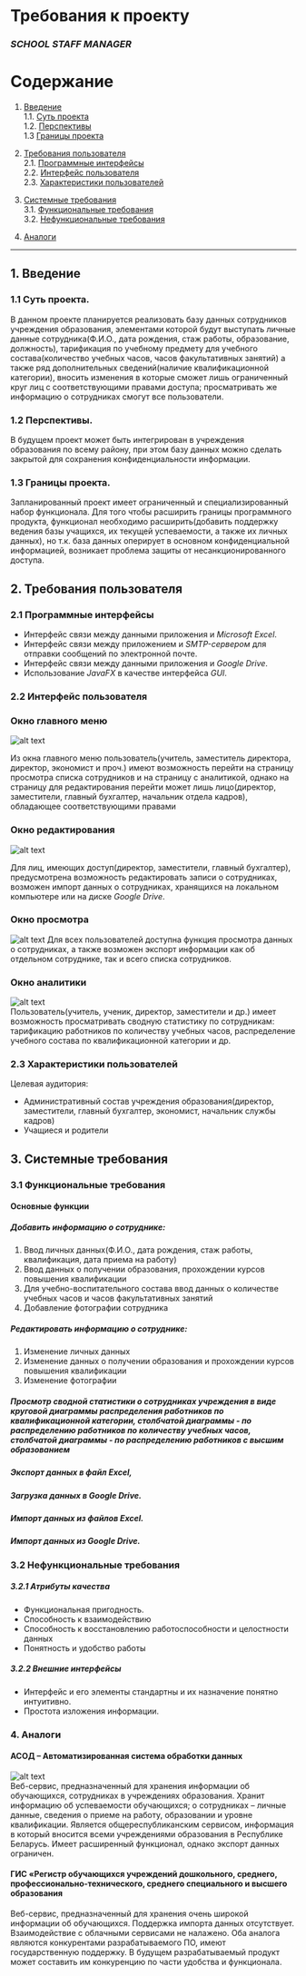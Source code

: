 # Требования к проекту  
### *SCHOOL STAFF MANAGER*


# Содержание

 1.	[Введение](#1)  
   1.1. [Суть проекта](#1.1)  
   1.2. [Перспективы](#1.2)  
   1.3  [Границы проекта](#1.3)
 
 2.	[Требования пользователя](#2)  
   2.1. [Программные интерфейсы](#2.1)  
   2.2. [Интерфейс пользователя](#2.2)  
   2.3. [Характеристики пользователей](#2.3)
   
 3.	[Системные требования](#3)   
   3.1. [Функциональные требования](#3.1)  
   3.2. [Нефункциональные требования](#3.2)  
         
 4.	[Аналоги](#4)
 
---
##  1.	Введение<a name="1"></a>    
###    1.1	Суть проекта.<a name="1.1"></a>

В данном проекте планируется реализовать базу данных сотрудников учреждения образования, элементами которой будут выступать личные данные сотрудника(Ф.И.О., дата рождения, стаж работы, образование, должность), тарификация по учебному предмету для учебного состава(количество учебных часов, часов факультативных занятий) а также ряд дополнительных сведений(наличие квалификационной категории), вносить изменения в которые сможет лишь ограниченный круг лиц с соответствующими правами доступа; просматривать же информацию о сотрудниках смогут все пользователи. 

###     1.2 Перспективы.<a name="1.2"></a> 
В будущем проект может быть интегрирован в учреждения образования по всему району, при этом базу данных можно сделать закрытой для сохранения конфиденциальности информации.  
### 	1.3 Границы проекта.<a name="1.3"></a>      
Запланированный проект имеет ограниченный и специализированный набор функционала. Для того чтобы расширить границы программного продукта, функционал необходимо расширить(добавить поддержку ведения базы учащихся, их текущей успеваемости, а также их личных данных), но т.к. база данных оперирует в основном конфиденциальной информацией, возникает проблема защиты от несанкционированного доступа.

## 2.	Требования пользователя<a name="2"></a>

### 2.1	Программные интерфейсы<a name="2.1"></a>  

-	Интерфейс связи между данными приложения и *Microsoft Excel*.  
-	Интерфейс связи между приложением и *SMTP-сервером* для отправки сообщений по электронной почте.  
-	Интерфейс связи между данными приложения и *Google Drive*.  
-	Использование *JavaFX* в качестве интерфейса *GUI*.    


### 2.2	Интерфейс пользователя<a name="2.2"></a>  
### Окно главного меню
![alt text](https://github.com/EfimSirotkin/lab2-tritpo/blob/master/Images/Main.JPG)  

Из окна главного меню пользователь(учитель, заместитель директора, директор, экономист и проч.) имеют возможность перейти на страницу просмотра списка сотрудников и на страницу с аналитикой, однако на страницу для редактирования перейти может лишь лицо(директор, заместители, главный бухгалтер, начальник отдела кадров), обладающее соответствующими правами  
### Окно редактирования 
![alt text](https://github.com/EfimSirotkin/lab2-tritpo/blob/master/Images/EditPage.JPG)
 

Для лиц, имеющих доступ(директор, заместители, главный бухгалтер), предусмотрена возможность редактировать записи о сотрудниках, возможен импорт данных о сотрудниках, хранящихся на локальном компьютере или на диске *Google Drive*. 
 
### Окно просмотра
![alt text](https://github.com/EfimSirotkin/lab2-tritpo/blob/master/Images/ViewPage.JPG)
Для всех пользователей доступна функция просмотра данных о сотрудниках, а также возможен экспорт информации как об отдельном сотруднике, так и всего списка сотрудников.
 
### Окно аналитики  
![alt text](https://github.com/EfimSirotkin/lab2-tritpo/blob/master/Images/AnalyticPage.JPG)  
Пользователь(учитель, ученик, директор, заместители и др.) имеет возможность просматривать сводную статистику по сотрудникам: тарификацию работников по количеству учебных часов, распределение учебного состава по квалификационной категории и др.  

### 2.3	Характеристики пользователей<a name="2.3"></a>  


Целевая аудитория:  
-	Административный состав учреждения образования(директор, заместители, главный бухгалтер, экономист, начальник службы кадров)  
-	Учащиеся и родители 

## 3. Системные требования<a name="3"></a>  
### 3.1 Функциональные требования<a name="3.1"></a>
####    Основные функции
##### 	Добавить информацию о сотруднике:
 1.	Ввод личных данных(Ф.И.О., дата рождения, стаж работы, квалификация, дата приема на работу)  
 2.	Ввод данных о получении образования, прохождении курсов повышения квалификации  
 3.	Для учебно-воспитательного состава ввод данных о количестве учебных часов и часов факультативных занятий  
 4.	Добавление фотографии сотрудника  
##### Редактировать информацию о сотруднике:
1.	Изменение личных данных  
2.	Изменение данных о получении образования и прохождении курсов повышения квалификации  
3.	Изменение фотографии  

##### Просмотр сводной статистики о сотрудниках учреждения в виде круговой диаграммы распределения работников по квалификационной категории, столбчатой диаграммы - по распределению работников по количеству учебных часов, столбчатой диаграммы - по распределению работников с высшим образованием 

##### Экспорт данных в файл *Excel*,
##### Загрузка данных в *Google Drive*.

##### Импорт данных из файлов *Excel*.  
##### Импорт данных из *Google Drive*.

### 3.2	Нефункциональные требования<a name="3.2"></a>

##### 3.2.1	Атрибуты качества
-	Функциональная пригодность.
-	Способность к взаимодействию
-	Способность к восстановлению работоспособности и целостности данных
-	Понятность и удобство работы
##### 	3.2.2	Внешние интерфейсы
-	Интерфейс и его элементы стандартны и их назначение понятно интуитивно.  
-	Простота изложения информации.  

### 4. Аналоги<a name="4"></a>

#### АСОД – Автоматизированная система обработки данных 
 ![alt text](https://github.com/EfimSirotkin/lab2-tritpo/blob/master/Images/ASOD.png)  
Веб-сервис, предназначенный для хранения информации об обучающихся, сотрудниках в учреждениях образования. Хранит информацию об успеваемости обучающихся; о сотрудниках – личные данные, сведения о приеме на работу, образовании и уровне квалификации. Является общереспубликанским сервисом, информация в который вносится всеми учреждениями образования в Республике Беларусь.
Имеет расширенный функционал, однако экспорт данных ограничен. 

#### ГИС «Регистр обучающихся учреждений дошкольного, среднего, профессионально-технического, среднего специального и высшего образования

Веб-сервис, предназначенный для хранения очень широкой информации об обучающихся. Поддержка импорта данных отсутствует. Взаимодействие с облачными сервисами не налажено.
Оба аналога являются конкурентами разрабатываемого ПО, имеют государственную поддержку. В будущем разрабатываемый продукт может составить им конкуренцию по части удобства и функционала.
